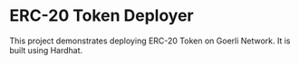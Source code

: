 # ERC-20 Token Deployer

This project demonstrates deploying ERC-20 Token on Goerli Network. It is built using Hardhat.
